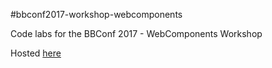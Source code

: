 #bbconf2017-workshop-webcomponents

Code labs for the BBConf 2017 - WebComponents Workshop

Hosted [here](https://the-guide.github.io/bbconf2017-workshop-webcomponents/)
